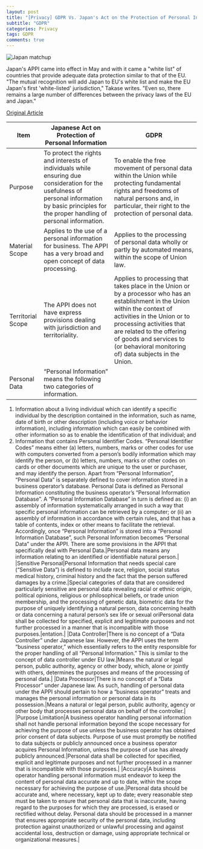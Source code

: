 ```yaml
---  
layout: post  
title: "[Privacy] GDPR Vs. Japan's Act on the Protection of Personal Information"  
subtitle: "GDPR"  
categories: Privacy  
tags: GDPR   
comments: true  
---  
```


![Japan matchup](https://user-images.githubusercontent.com/55650342/67393965-622a6080-f5de-11e9-904b-809a46467990.JPG)

Japan's APPI came into effect in May and with it came a "white list" of countries that provide adequate data protection similar to that of the EU. "The mutual recognition will add Japan to EU's white list and make the EU Japan's first 'white-listed' jurisdiction," Takase writes. "Even so, there remains a large number of differences between the privacy laws of the EU and Japan."

[Original Article](https://iapp.org/news/a/matchup-gdpr-and-japans-act-on-the-protection-of-personal-information/)

|Item|Japanese Act on Protection of Personal Information|GDPR|
|----|-------------------------------------------------|----|
|Purpose|To protect the rights and interests of individuals while ensuring due consideration for the usefulness of personal information by basic principles for the proper handling of personal information.|To enable the free movement of personal data within the Union while protecting fundamental rights and freedoms of natural persons and, in particular, their right to the protection of personal data.|
|Material Scope|Applies to the use of a personal information for business. The APPI has a very broad and open concept of data processing.|Applies to the processing of personal data wholly or partly by automated means, within the scope of Union law.|
|Territorial Scope|The APPI does not have express provisions dealing with jurisdiction and territoriality.|Applies to processing that takes place in the Union or by a processor who has an establishment in the Union within the context of activities in the Union or to processing activities that are related to the offering of goods and services to (or behavioral monitoring of) data subjects in the Union.|
|Personal Data|“Personal Information” means the following two categories of information.
1. Information about a living individual which can identify a specific individual by the description contained in the information, such as name, date of birth or other description (including voice or behavior information), including information which can easily be combined with other information so as to enable the identification of that individual; and
2. Information that contains Personal Identifier Codes. “Personal Identifier Codes” means either (a) letters, numbers, marks or other codes for use with computers converted from a person’s bodily information which may identify the person, or (b) letters, numbers, marks or other codes on cards or other documents which are unique to the user or purchaser, and may identify the person. Apart from “Personal Information”, “Personal Data” is separately defined to cover information stored in a business operator’s database.
Personal Data is defined as Personal Information constituting the business operator’s “Personal Information Database”. A “Personal Information Database” in turn is defined as: (i) an assembly of information systematically arranged in such a way that specific personal information can be retrieved by a computer; or (ii) an assembly of information in accordance with certain rules, and that has a table of contents, index or other means to facilitate the retrieval. Accordingly, once “Personal Information” is stored into a “Personal Information Database”, such Personal Information becomes “Personal Data” under the APPI.
There are some provisions in the APPI that specifically deal with Personal Data.|Personal data means any information relating to an identified or identifiable natural person.|
|Sensitive Personal|Personal Information that needs special care (“Sensitive Data”) is defined to include race, religion, social status medical history, criminal history and the fact that the person suffered damages by a crime.|Special categories of data that are considered particularly sensitive are personal data revealing racial or ethnic origin, political opinions, religious or philosophical beliefs, or trade union membership, and the processing of genetic data, biometric data for the purpose of uniquely identifying a natural person, data concerning health or data concerning a natural person’s sex life or sexual oriPersonal data shall be collected for specified, explicit and legitimate purposes and not further processed in a manner that is incompatible with those purposes.|entation.|
|Data Controller|There is no concept of a “Data Controller” under Japanese law. However, the APPI uses the term “business operator,” which essentially refers to the entity responsible for the proper handling of all “Personal Information.” This is similar to the concept of data controller under EU law.|Means the natural or legal person, public authority, agency or other body, which, alone or jointly with others, determines the purposes and means of the processing of personal data.|
|Data Processor|There is no concept of a “Data Processor” under Japanese law. As such, handling of personal data under the APPI should pertain to how a “business operator” treats and manages the personal information or personal data in its possession.|Means a natural or legal person, public authority, agency or other body that processes personal data on behalf of the controller.|
|Purpose Limitation|A business operator handling personal information shall not handle personal information beyond the scope necessary for achieving the purpose of use unless the business operator has obtained prior consent of data subjects. Purpose of use must promptly be notified to data subjects or publicly announced once a business operator acquires Personal Information, unless the purpose of use has already publicly announced.|Personal data shall be collected for specified, explicit and legitimate purposes and not further processed in a manner that is incompatible with those purposes.|
|Accuracy|A business operator handling personal information must endeavor to keep the content of personal data accurate and up to date, within the scope necessary for achieving the purpose of use.|Personal data should be accurate and, where necessary, kept up to date; every reasonable step must be taken to ensure that personal data that is inaccurate, having regard to the purposes for which they are processed, is erased or rectified without delay. Personal data should be processed in a manner that ensures appropriate security of the personal data, including protection against unauthorized or unlawful processing and against accidental loss, destruction or damage, using appropriate technical or organizational measures.|

